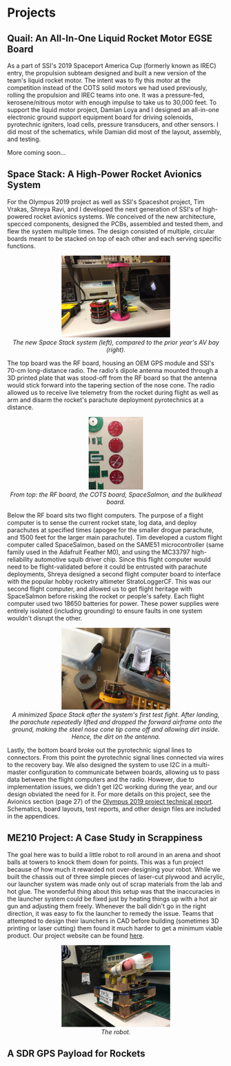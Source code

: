 Projects
========

Quail: An All-In-One Liquid Rocket Motor EGSE Board
-----------------------------------------

As a part of SSI's 2019 Spaceport America Cup (formerly known as IREC) entry, the propulsion subteam designed and built a new version of the team's liquid rocket motor. The intent was to fly this motor at the competition instead of the COTS solid motors we had used previously, rolling the propulsion and IREC teams into one. It was a pressure-fed, kerosene/nitrous motor with enough impulse to take us to 30,000 feet. To support the liquid motor project, Damian Loya and I designed an all-in-one electronic ground support equipment board for driving solenoids, pyrotechnic igniters, load cells, pressure transducers, and other sensors. I did most of the schematics, while Damian did most of the layout, assembly, and testing.

More coming soon...

Space Stack: A High-Power Rocket Avionics System
---------------------------------

For the Olympus 2019 project as well as SSI's Spaceshot project, Tim Vrakas, Shreya Ravi, and I developed the next generation of SSI's of high-powered rocket avionics systems. We conceived of the new architecture, specced components, designed the PCBs, assembled and tested them, and flew the system multiple times. The design consisted of multiple, circular boards meant to be stacked on top of each other and each serving specific functions.
<p align="center" style="margin:0;"><img src="SpaceStackComparison.jpg" alt="Space Stack Comparison" style="max-width:50%;"></p>
<p align="center" style="margin:0;"><em>The new Space Stack system (left), compared to the prior year's AV bay (right).</em></p>

The top board was the RF board, housing an OEM GPS module and SSI's 70-cm long-distance radio. The radio's dipole antenna mounted through a 3D printed plate that was stood-off from the RF board so that the antenna would stick forward into the tapering section of the nose cone. The radio allowed us to receive live telemetry from the rocket during flight as well as arm and disarm the rocket's parachute deployment pyrotechnics at a distance.
<p align="center" style="margin:0;"><img src="SpaceStackBoards.jpg" alt="Space Stack Boards" style="max-width:25%;"></p>
<p align="center" style="margin:0;"><em>From top: the RF board, the COTS board, SpaceSalmon, and the bulkhead board.</em></p>

Below the RF board sits two flight computers. The purpose of a flight computer is to sense the current rocket state, log data, and deploy parachutes at specified times (apogee for the smaller drogue parachute, and 1500 feet for the larger main parachute). Tim developed a custom flight computer called SpaceSalmon, based on the SAME51 microcontroller (same family used in the Adafruit Feather M0), and using the MC33797 high-reliability automotive squib driver chip. Since this flight computer would need to be flight-validated before it could be entrusted with parachute deployments, Shreya designed a second flight computer board to interface with the popular hobby rocketry altimeter StratoLoggerCF. This was our second flight computer, and allowed us to get flight heritage with SpaceSalmon before risking the rocket or people's safety. Each flight computer used two 18650 batteries for power. These power supplies were entirely isolated (including grounding) to ensure faults in one system wouldn't disrupt the other.
<p align="center" style="margin:0;"><img src="SpaceStackDirty.jpeg" alt="Space Stack Dirty" style="max-width:50%;"></p>
<p align="center" style="margin:0;"><em>A minimized Space Stack after the system's first test fight. After landing, the parachute repeatedly lifted and dropped the forward airframe onto the ground, making the steel nose cone tip come off and allowing dirt inside. Hence, the dirt on the antenna.</em></p>

Lastly, the bottom board broke out the pyrotechnic signal lines to connectors. From this point the pyrotechnic signal lines connected via wires to the recovery bay. We also designed the system to use I2C in a multi-master configuration to communicate between boards, allowing us to pass data between the flight computers and the radio. However, due to implementation issues, we didn't get I2C working during the year, and our design obviated the need for it. For more details on this project, see the Avionics section (page 27) of the [Olympus 2019 project technical report](Olympus2019ProjectReport.pdf). Schematics, board layouts, test reports, and other design files are included in the appendices.

ME210 Project: A Case Study in Scrappiness
------------------------------------------

The goal here was to build a little robot to roll around in an arena and shoot balls at towers to knock them down for points. This was a fun project because of how much it rewarded not over-designing your robot. While we built the chassis out of three simple pieces of laser-cut plywood and acrylic, our launcher system was made only out of scrap materials from the lab and hot glue. The wonderful thing about this setup was that the inaccuracies in the launcher system could be fixed just by heating things up with a hot air gun and adjusting them freely. Whenever the ball didn't go in the right direction, it was easy to fix the launcher to remedy the issue. Teams that attempted to design their launchers in CAD before building (sometimes 3D printing or laser cutting) them found it much harder to get a minimum viable product. Our project website can be found [here](LucyInTheSkyWithDiodes/).
<p align="center" style="margin:0;"><img src="LucyInTheSkyWithDiodes.jpg" alt="LSD Robot" style="max-width:50%;"></p>
<p align="center" style="margin:0;"><em>The robot.</em></p>

A SDR GPS Payload for Rockets
-----------------------------



